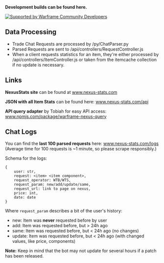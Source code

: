 **Development builds can be found here.**

[![Supported by Warframe Community Developers](https://github.com/Warframe-Community-Developers/banner/blob/master/banner.png)](https://github.com/Warframe-Community-Developers)

## Data Processing

- Trade Chat Requests are processed by /py/ChatParser.py
- Parsed Requests are sent to /api/controllers/RequestController.js
- When a client requests statistics for an item, they're either processed
  by /api/controllers/ItemController.js or taken from the itemcache collection if no update
  is necessary.


## Links

**NexusStats site** can be found at www.nexus-stats.com

**JSON with all Item Stats** can be found here: www.nexus-stats.com/api

**API query adapter** by Tobiah for easy API access: www.npmjs.com/package/warframe-nexus-query


## Chat Logs

You can find the **last 100 parsed requests** here: www.nexus-stats.com/logs 
(Average time for 100 requests is ~1 minute, so please scrape responsibly.)

Schema for the logs:
```
{
    user: str,
    request: <item> <item component>,
    request_operator: WTB/WTS,
    request_param: new/add/update/same,
    request_url: link to page on nexus,
    price: int,
    date: date
}
```

Where `request_param` describes a bit of the user's history:
- new: Item was **never** requested before by user
- add: Item was requested before, but > 24h ago
- same: Item was requested before, but < 24h ago (no changes)
- update: Item was requested before, but < 24h ago (with changed values, like price, components)

**Note:** Keep in mind that the bot may not update for several hours if a patch has been released.